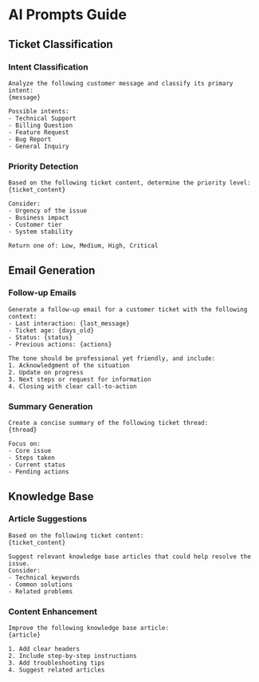 # AI Prompts Guide

## Ticket Classification

### Intent Classification
```
Analyze the following customer message and classify its primary intent:
{message}

Possible intents:
- Technical Support
- Billing Question
- Feature Request
- Bug Report
- General Inquiry
```

### Priority Detection
```
Based on the following ticket content, determine the priority level:
{ticket_content}

Consider:
- Urgency of the issue
- Business impact
- Customer tier
- System stability

Return one of: Low, Medium, High, Critical
```

## Email Generation

### Follow-up Emails
```
Generate a follow-up email for a customer ticket with the following context:
- Last interaction: {last_message}
- Ticket age: {days_old}
- Status: {status}
- Previous actions: {actions}

The tone should be professional yet friendly, and include:
1. Acknowledgment of the situation
2. Update on progress
3. Next steps or request for information
4. Closing with clear call-to-action
```

### Summary Generation
```
Create a concise summary of the following ticket thread:
{thread}

Focus on:
- Core issue
- Steps taken
- Current status
- Pending actions
```

## Knowledge Base

### Article Suggestions
```
Based on the following ticket content:
{ticket_content}

Suggest relevant knowledge base articles that could help resolve the issue.
Consider:
- Technical keywords
- Common solutions
- Related problems
```

### Content Enhancement
```
Improve the following knowledge base article:
{article}

1. Add clear headers
2. Include step-by-step instructions
3. Add troubleshooting tips
4. Suggest related articles
``` 